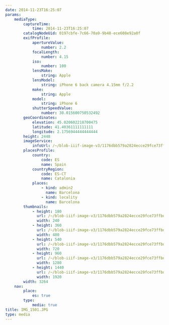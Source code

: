 ```yaml
---
date: 2014-11-23T16:25:07
params:
    mediaType:
        captureTime:
            time: 2014-11-23T16:25:07
        catalogNodeUid: 0197cbfe-7c66-70a9-9b48-ece608e92a0f
        exifProfile:
            apertureValue:
                number: 2.2
            focalLength:
                number: 4.15
            iso:
                number: 100
            lensMake:
                string: Apple
            lensModel:
                string: iPhone 6 back camera 4.15mm f/2.2
            make:
                string: Apple
            model:
                string: iPhone 6
            shutterSpeedValue:
                number: 30.015600750532492
        geoCoordinates:
            elevation: 45.020602218700475
            latitude: 41.40361111111111
            longitude: 2.1756944444444444
        height: 2448
        imageService:
            infoUrl: /~/blob-iiif-image-v3/1176dbb579a2824ecce29fce73ffbdf7460749d001e2860c108c3c0453583ade/info.json
        placesProfile:
            country:
                code: ES
                name: Spain
            countryRegion:
                code: ES-CT
                name: Catalonia
            places:
                - kind: admin2
                  name: Barcelona
                - kind: locality
                  name: Barcelona
        thumbnails:
            - height: 180
              url: /~/blob-iiif-image-v3/1176dbb579a2824ecce29fce73ffbdf7460749d001e2860c108c3c0453583ade/full/240%2C180/0/default.jpg
              width: 240
            - height: 360
              url: /~/blob-iiif-image-v3/1176dbb579a2824ecce29fce73ffbdf7460749d001e2860c108c3c0453583ade/full/480%2C360/0/default.jpg
              width: 480
            - height: 540
              url: /~/blob-iiif-image-v3/1176dbb579a2824ecce29fce73ffbdf7460749d001e2860c108c3c0453583ade/full/720%2C540/0/default.jpg
              width: 720
            - height: 960
              url: /~/blob-iiif-image-v3/1176dbb579a2824ecce29fce73ffbdf7460749d001e2860c108c3c0453583ade/full/1280%2C960/0/default.jpg
              width: 1280
            - height: 1440
              url: /~/blob-iiif-image-v3/1176dbb579a2824ecce29fce73ffbdf7460749d001e2860c108c3c0453583ade/full/1920%2C1440/0/default.jpg
              width: 1920
        width: 3264
    nav:
        place:
            es: true
        type:
            media: true
title: IMG_1501.JPG
type: media
---
```

